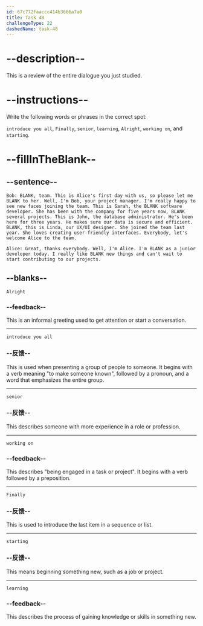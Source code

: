 ```yaml
---
id: 67c772faaccc414b3666a7a0
title: Task 48
challengeType: 22
dashedName: task-48
---
```


<!-- REVIEW -->

# --description--

This is a review of the entire dialogue you just studied.

# --instructions--

Write the following words or phrases in the correct spot:

`introduce you all`, `Finally`, `senior`, `learning`, `Alright`, `working on`, and `starting`.

# --fillInTheBlank--

## --sentence--

`Bob: BLANK, team. This is Alice's first day with us, so please let me BLANK to her. Well, I'm Bob, your project manager. I'm really happy to see new faces joining the team. This is Sarah, the BLANK software developer. She has been with the company for five years now, BLANK several projects. This is John, the database administrator. He's been here for three years. He makes sure our data is secure and efficient. BLANK, this is Linda, our UX/UI designer. She joined the team last year. She loves creating user-friendly interfaces. Everybody, let's welcome Alice to the team.`

`Alice: Great, thanks everybody. Well, I'm Alice. I'm BLANK as a junior developer today. I really like BLANK new things and can't wait to start contributing to our projects.`

## --blanks--

`Alright`

### --feedback--

This is an informal greeting used to get attention or start a conversation.

---

`introduce you all`

### --反馈--

This is used when presenting a group of people to someone. It begins with a verb meaning "to make someone known", followed by a pronoun, and a word that emphasizes the entire group.

---

`senior`

### --反馈--

This describes someone with more experience in a role or profession.

---

`working on`

### --feedback--

This describes "being engaged in a task or project". It begins with a verb followed by a preposition.

---

`Finally`

### --反馈--

This is used to introduce the last item in a sequence or list.

---

`starting`

### --反馈--

This means beginning something new, such as a job or project.

---

`learning`

### --feedback--

This describes the process of gaining knowledge or skills in something new.
